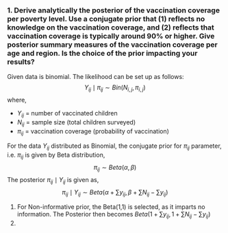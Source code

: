 
### 1. Derive analytically the posterior of the vaccination coverage per poverty level. Use a conjugate prior that (1) reflects no knowledge on the vaccination coverage, and (2) reflects that vaccination coverage is typically around 90% or higher. Give posterior summary measures of the vaccination coverage per age and region. Is the choice of the prior impacting your results?


Given data is binomial. The likelihood can be set up as follows:
$$
Y_{ij} \mid \pi_{ij} \sim Bin(N_{i,j}, \pi_{i,j})
$$
where, 
- $Y_{ij}$​ = number of vaccinated children
- $N_{ij}$ = sample size (total children surveyed)
- $\pi_{ij}$  = vaccination coverage (probability of vaccination)

For the data $Y_{ij}$ distributed as Binomial, the  conjugate prior for  $\pi_{ij}$ parameter, i.e.  $\pi_{ij}$ is given by Beta distribution, 
$$
 \pi_{ij}\sim Beta(\alpha, \beta)
$$
The posterior $\pi_{ij} \mid Y_{ij}$ is given as,
$$
\pi_{ij} \mid Y_{ij} \sim Beta(\alpha+\sum y_{ij}, \beta+\sum N_{ij}-\sum y_{ij})
$$


1. For Non-informative prior, the Beta(1,1)  is selected, as it imparts no information. The Posterior then becomes $Beta(1+\sum y_{ij}, 1+\sum N_{ij}-\sum y_{ij})$
2. 
	
	